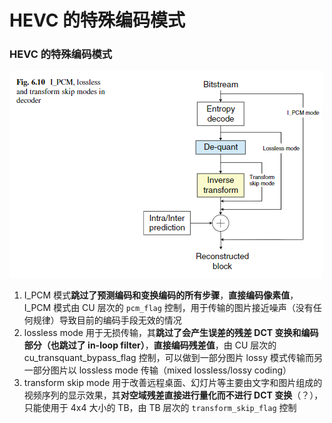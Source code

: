 # HEVC 的特殊编码模式

### HEVC 的特殊编码模式

![5_6_HEVC 的特殊编码模式_0](<markdown_images/5_6_HEVC 的特殊编码模式_0.png>)

1. I_PCM 模式**跳过了预测编码和变换编码的所有步骤**，**直接编码像素值**，I_PCM 模式由 CU 层次的 `pcm_flag` 控制，用于传输的图片接近噪声（没有任何规律）导致目前的编码手段无效的情况
2. lossless mode 用于无损传输，其**跳过了会产生误差的残差 DCT 变换和编码部分（也跳过了 in-loop filter）**，**直接编码残差值**，由 CU 层次的 cu_transquant_bypass_flag 控制，可以做到一部分图片 lossy 模式传输而另一部分图片以 lossless mode 传输（mixed lossless/lossy coding）
3. transform skip mode 用于改善远程桌面、幻灯片等主要由文字和图片组成的视频序列的显示效果，其**对空域残差直接进行量化而不进行 DCT 变换**（？），只能使用于 4x4 大小的 TB，由 TB 层次的 `transform_skip_flag` 控制